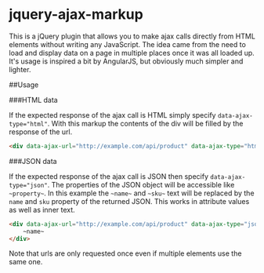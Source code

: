 # jquery-ajax-markup
This is a jQuery plugin that allows you to make ajax calls directly from HTML elements without writing any JavaScript.  The idea 
came from the need to load and display data on a page in multiple places once it was all loaded up.  It's usage is inspired a bit by AngularJS, but obviously much simpler and lighter.

##Usage

###HTML data

If the expected response of the ajax call is HTML simply specify `data-ajax-type="html"`.  With this markup the contents of the div will be filled by the response of the url.
```html
<div data-ajax-url="http://example.com/api/product" data-ajax-type="html"></div>
```

###JSON data

If the expected response of the ajax call is JSON then specify `data-ajax-type="json"`.  The properties of the JSON object will be accessible like `~property~`.  In this example the `~name~` and `~sku~` text will be replaced by the `name` and `sku` property of the returned JSON.  This works in attribute values as well as inner text.
```html
<div data-ajax-url="http://example.com/api/product" data-ajax-type="json" class="~sku~ active">
	~name~
</div>
```

Note that urls are only requested once even if multiple elements use the same one.